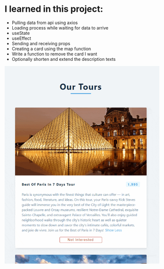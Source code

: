 # I learned in this project:
* Pulling data from api using axios
* Loading process while waiting for data to arrive
* useState
* useEffect
* Sending and receiving props
* Creating a card using the map function
* Write a function to remove the card I want
* Optionally shorten and extend the description texts

![Preview](https://github.com/ozcan-cetin/tours/blob/master/Tours-min.gif)
